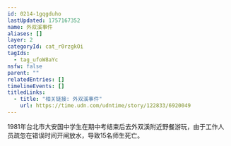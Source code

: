 ```yaml
---
id: 0214-1gqgduho
lastUpdated: 1757167352
name: 外双溪事件
aliases: []
layer: 2
categoryId: cat_r0rzgkOi
tagIds:
  - tag_ufoW8aYc
nsfw: false
parent: ""
relatedEntries: []
timelineEvents: []
titledLinks:
  - title: "相关链接: 外双溪事件"
    url: https://time.udn.com/udntime/story/122833/6920049
---
```


1981年台北市大安国中学生在期中考结束后去外双溪附近野餐游玩，由于工作人员疏忽在错误时间开闸放水，导致15名师生死亡。